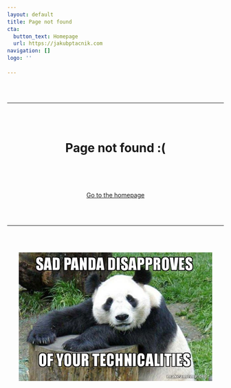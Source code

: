 ```yaml
---
layout: default
title: Page not found
cta:
  button_text: Homepage
  url: https://jakubptacnik.com
navigation: []
logo: ''

---
```

<br/><br/>

***

<br/><br/>

<h1 align="center">Page not found :( </h1>

<br/><br/>

<p align="center">  
<br> <a href="https://jakubptacnik.com">Go to the homepage</a> </p>

<br/><br/>

***

<br/><br/>

<p align="center">

<img width="450" src="/uploads/2021/07/05/sad-panda-disapproves.jpg" alt="Sad Panda Disapproves">

</p>